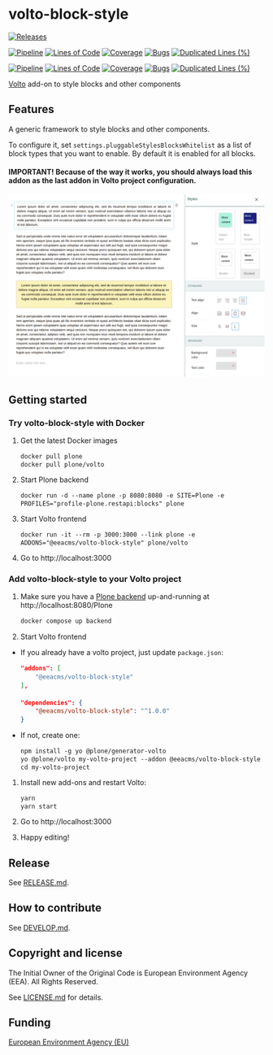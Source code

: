 # volto-block-style

[![Releases](https://img.shields.io/github/v/release/eea/volto-block-style)](https://github.com/eea/volto-block-style/releases)

[![Pipeline](https://ci.eionet.europa.eu/buildStatus/icon?job=volto-addons%2Fvolto-block-style%2Fmaster&subject=master)](https://ci.eionet.europa.eu/view/Github/job/volto-addons/job/volto-block-style/job/master/display/redirect)
[![Lines of Code](https://sonarqube.eea.europa.eu/api/project_badges/measure?project=volto-block-style-master&metric=ncloc)](https://sonarqube.eea.europa.eu/dashboard?id=volto-block-style-master)
[![Coverage](https://sonarqube.eea.europa.eu/api/project_badges/measure?project=volto-block-style-master&metric=coverage)](https://sonarqube.eea.europa.eu/dashboard?id=volto-block-style-master)
[![Bugs](https://sonarqube.eea.europa.eu/api/project_badges/measure?project=volto-block-style-master&metric=bugs)](https://sonarqube.eea.europa.eu/dashboard?id=volto-block-style-master)
[![Duplicated Lines (%)](https://sonarqube.eea.europa.eu/api/project_badges/measure?project=volto-block-style-master&metric=duplicated_lines_density)](https://sonarqube.eea.europa.eu/dashboard?id=volto-block-style-master)

[![Pipeline](https://ci.eionet.europa.eu/buildStatus/icon?job=volto-addons%2Fvolto-block-style%2Fdevelop&subject=develop)](https://ci.eionet.europa.eu/view/Github/job/volto-addons/job/volto-block-style/job/develop/display/redirect)
[![Lines of Code](https://sonarqube.eea.europa.eu/api/project_badges/measure?project=volto-block-style-develop&metric=ncloc)](https://sonarqube.eea.europa.eu/dashboard?id=volto-block-style-develop)
[![Coverage](https://sonarqube.eea.europa.eu/api/project_badges/measure?project=volto-block-style-develop&metric=coverage)](https://sonarqube.eea.europa.eu/dashboard?id=volto-block-style-develop)
[![Bugs](https://sonarqube.eea.europa.eu/api/project_badges/measure?project=volto-block-style-develop&metric=bugs)](https://sonarqube.eea.europa.eu/dashboard?id=volto-block-style-develop)
[![Duplicated Lines (%)](https://sonarqube.eea.europa.eu/api/project_badges/measure?project=volto-block-style-develop&metric=duplicated_lines_density)](https://sonarqube.eea.europa.eu/dashboard?id=volto-block-style-develop)

[Volto](https://github.com/plone/volto) add-on to style blocks and other components

## Features

A generic framework to style blocks and other components.

To configure it, set `settings.pluggableStylesBlocksWhitelist` as a list of
block types that you want to enable. By default it is enabled for all blocks.

#### IMPORTANT! Because of the way it works, you should always load this addon as the last addon in Volto project configuration.

![Screenshot](https://github.com/eea/volto-block-style/raw/docs/docs/screenshot.png)

## Getting started

### Try volto-block-style with Docker

1. Get the latest Docker images

   ```
   docker pull plone
   docker pull plone/volto
   ```

1. Start Plone backend

   ```
   docker run -d --name plone -p 8080:8080 -e SITE=Plone -e PROFILES="profile-plone.restapi:blocks" plone
   ```

1. Start Volto frontend

   ```
   docker run -it --rm -p 3000:3000 --link plone -e ADDONS="@eeacms/volto-block-style" plone/volto
   ```

1. Go to http://localhost:3000

### Add volto-block-style to your Volto project

1. Make sure you have a [Plone backend](https://plone.org/download) up-and-running at http://localhost:8080/Plone

   ```Bash
   docker compose up backend
   ```

1. Start Volto frontend

- If you already have a volto project, just update `package.json`:

  ```JSON
  "addons": [
      "@eeacms/volto-block-style"
  ],

  "dependencies": {
      "@eeacms/volto-block-style": "^1.0.0"
  }
  ```

- If not, create one:

  ```
  npm install -g yo @plone/generator-volto
  yo @plone/volto my-volto-project --addon @eeacms/volto-block-style
  cd my-volto-project
  ```

1. Install new add-ons and restart Volto:

   ```
   yarn
   yarn start
   ```

1. Go to http://localhost:3000

1. Happy editing!

## Release

See [RELEASE.md](https://github.com/eea/volto-block-style/blob/master/RELEASE.md).

## How to contribute

See [DEVELOP.md](https://github.com/eea/volto-block-style/blob/master/DEVELOP.md).

## Copyright and license

The Initial Owner of the Original Code is European Environment Agency (EEA).
All Rights Reserved.

See [LICENSE.md](https://github.com/eea/volto-block-style/blob/master/LICENSE.md) for details.

## Funding

[European Environment Agency (EU)](http://eea.europa.eu)
